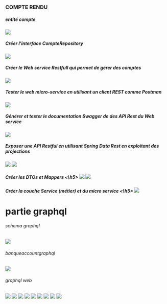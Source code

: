 <h3> COMPTE RENDU </h3>
<h5> entité compte</h5>
<img src="captures/img.png">
<h5> Créer l'interface CompteRepository </h5>
<img src="captures/img_1.png">
<h5> Créer le Web service Restfull qui permet de gérer des comptes</h5>
<img src="captures/img_2.png">
<h5> Tester le web micro-service en utilisant un client REST comme Postman</h5>
<img src="captures/img_3.png">
<h5> Générer et tester le documentation Swagger de des API Rest du Web service</h5>
<img src="captures/img_4.png">
<h5>  Exposer une API Restful en utilisant Spring Data Rest en exploitant des projections</h5>
<img src="captures/img_5.png">
<img src="captures/img_6.png">
   <h5> Créer les DTOs et Mappers <\h5>
<img src="captures/img_7.png">
<img src="captures/img_8.png">
<h5>  Créer la couche Service (métier) et du micro service <\h5>
<img src="captures/img_9.png">
<h1>partie graphql</h1>
<h6>schema graphql</h6>
<img src="captures2/img.png">
<h6>banqueaccountgraphql</h6>
<img src="captures2/img_1.png">
<h6>graphql web </h6>
<img src="captures2/Capture0.PNG">
<img src="captures2/Capture.PNG">
<img src="captures2/Capture.PNG">
<img src="captures2/Capture2.PNG">
<img src="captures2/Capture3.PNG">
<img src="captures2/Capture4.PNG">
<img src="captures2/Capture5.PNG">
<img src="captures2/Capture6.PNG">
<img src="captures2/Capture7.PNG">









